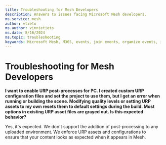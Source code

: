 ```yaml
---
title: Troubleshooting for Mesh Developers
description: Answers to issues facing Microsoft Mesh developers.
ms.service: mesh
author: vtieto
ms.author: vinnietieto
ms.date: 8/16/2024
ms.topic: troubleshooting
keywords: Microsoft Mesh, M365, events, join events, organize events, immersive spaces, documentation, troubleshooting, issues, problems, FAQ
---
```


# Troubleshooting for Mesh Developers

**I want to enable URP post-processes for PC. I created custom URP configuration files and set the project to use them, but I get an error when running or building the scene. Modifying quality levels or setting URP assets to my own resets them to default settings during the build. Most options in existing URP asset files are grayed out. Is this expected behavior?**

 Yes, it's expected. We don't support the addition of post-processing to any uploaded environment. We enforce URP assets and configurations to ensure that your content looks as expected when it appears in Mesh.

 
